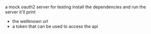 a mock oauth2 server for testing
install the dependencies and run the server
it'll print 
* the wellknown url
* a token that can be used to access the api